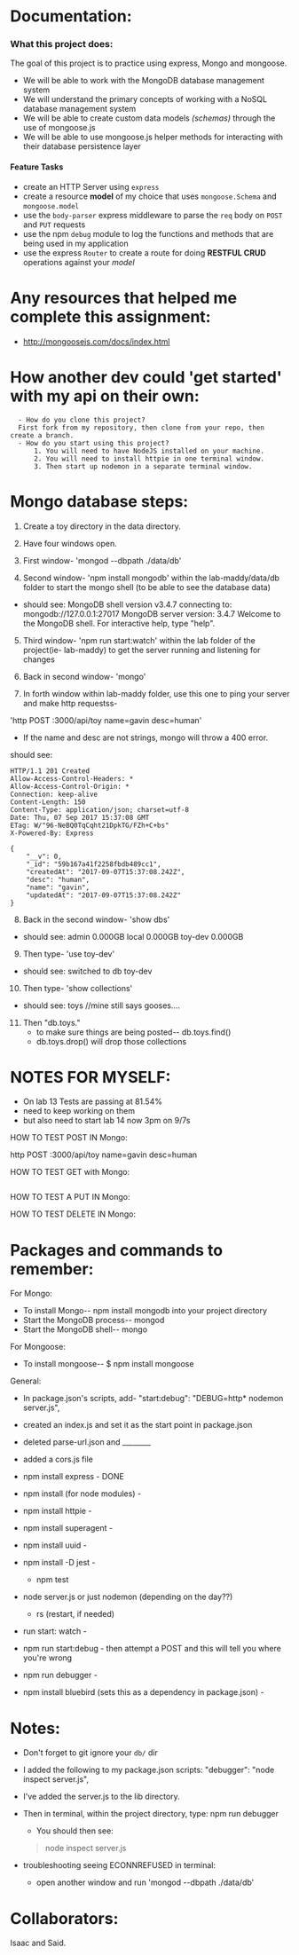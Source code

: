 # Documentation:

### What this project does:
   The goal of this project is to practice using express, Mongo and mongoose.

  * We will be able to work with the MongoDB database management system
  * We will understand the primary concepts of working with a NoSQL database management system
  * We will be able to create custom data models *(schemas)* through the use of mongoose.js
  * We will be able to use mongoose.js helper methods for interacting with their database persistence layer

#### Feature Tasks
  * create an HTTP Server using `express`
  * create a resource **model** of my choice that uses `mongoose.Schema` and `mongoose.model`
  * use the `body-parser` express middleware to parse the `req` body on `POST` and `PUT` requests
  * use the npm `debug` module to log the functions and methods that are being used in my application
  * use the express `Router` to create a route for doing **RESTFUL CRUD** operations against your _model_

# Any resources that helped me complete this assignment:
- http://mongoosejs.com/docs/index.html

# How another dev could 'get started' with my api on their own:
      - How do you clone this project?
      First fork from my repository, then clone from your repo, then create a branch.
      - How do you start using this project?
          1. You will need to have NodeJS installed on your machine.
          2. You will need to install httpie in one terminal window.
          3. Then start up nodemon in a separate terminal window.


# Mongo database steps:
1. Create a toy directory in the data directory.
2. Have four windows open.
3. First window- 'mongod --dbpath ./data/db'

4. Second window- 'npm install mongodb' within the lab-maddy/data/db folder to start the mongo shell (to be able to see the database data)
  - should see:
    MongoDB shell version v3.4.7
    connecting to: mongodb://127.0.0.1:27017
    MongoDB server version: 3.4.7
    Welcome to the MongoDB shell.
    For interactive help, type "help".

5. Third window- 'npm run start:watch' within the lab folder of the project(ie- lab-maddy) to get the server running and listening for changes
6. Back in second window- 'mongo'

7. In forth window within lab-maddy folder, use this one to ping your server and make http requestss-

'http POST :3000/api/toy name=gavin desc=human'

* If the name and desc are not strings, mongo will throw a 400 error.

should see:
```
HTTP/1.1 201 Created
Allow-Access-Control-Headers: *
Allow-Access-Control-Origin: *
Connection: keep-alive
Content-Length: 150
Content-Type: application/json; charset=utf-8
Date: Thu, 07 Sep 2017 15:37:08 GMT
ETag: W/"96-NeBQ0TqCqht21DpkTG/FZh+C+bs"
X-Powered-By: Express

{
    "__v": 0,
    "_id": "59b167a41f2258fbdb489cc1",
    "createdAt": "2017-09-07T15:37:08.242Z",
    "desc": "human",
    "name": "gavin",
    "updatedAt": "2017-09-07T15:37:08.242Z"
}
```

8. Back in the second window- 'show dbs'
  - should see:
  admin    0.000GB
  local    0.000GB
  toy-dev  0.000GB

9. Then type- 'use toy-dev'
  - should see:
  switched to db toy-dev

10. Then type- 'show collections'
  - should see:
  toys //mine still says gooses....

11. Then "db.toys."
    - to make sure things are being posted-- db.toys.find()
    - db.toys.drop() will drop those collections


# NOTES FOR MYSELF:
- On lab 13 Tests are passing at 81.54%
- need to keep working on them
- but also need to start lab 14 now 3pm on 9/7s

HOW TO TEST POST IN Mongo:

http POST :3000/api/toy name=gavin desc=human

HOW TO TEST GET with Mongo:

```

```

HOW TO TEST A PUT IN Mongo:



HOW TO TEST DELETE IN Mongo:


# Packages and commands to remember:
For Mongo:
- To install Mongo-- npm install mongodb into your project directory
- Start the MongoDB process-- mongod
- Start the MongoDB shell-- mongo

For Mongoose:
- To install mongoose-- $ npm install mongoose

General:
  - In package.json's scripts, add- "start:debug": "DEBUG=http* nodemon server.js",
  - created an index.js and set it as the start point in package.json
  - deleted parse-url.json and ________
  - added a cors.js file

  - npm install express - DONE
  - npm install (for node modules) -
  - npm install httpie -
  - npm install superagent -
  - npm install uuid -
  - npm install -D jest -
    - npm test

  - node server.js or just nodemon (depending on the day??)
    - rs (restart, if needed)
  - run start: watch -
  - npm run start:debug - then attempt a POST and this will tell you where you're wrong

  - npm run debugger -
  - npm install bluebird (sets this as a dependency in package.json) -

# Notes:
  - Don't forget to git ignore your `db/` dir

  - I added the following to my package.json scripts:
  "debugger": "node inspect server.js",

  - I've added the server.js to the lib directory.

  - Then in terminal, within the project directory, type:
  npm run debugger
    - You should then see:
    > node inspect server.js

  - troubleshooting seeing ECONNREFUSED in terminal:
    - open another window and run 'mongod --dbpath ./data/db'



# Collaborators:
Isaac and Said.

